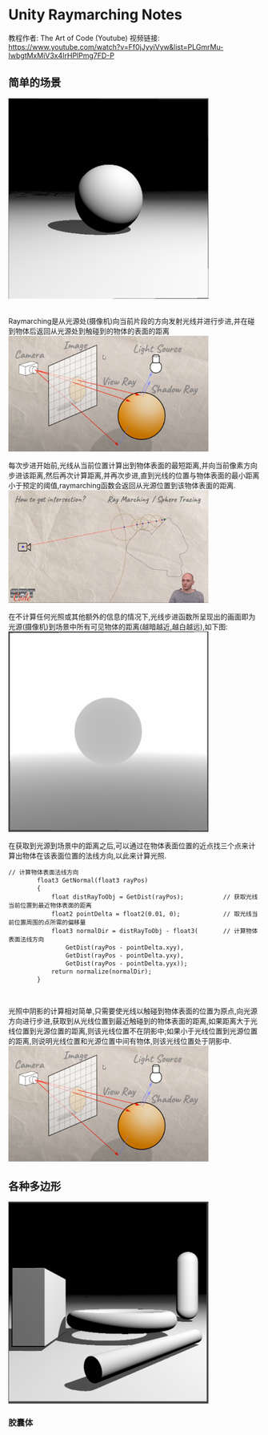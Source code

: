 
# Unity Raymarching Notes

教程作者: The Art of Code (Youtube)
视频链接: https://www.youtube.com/watch?v=Ff0jJyyiVyw&list=PLGmrMu-IwbgtMxMiV3x4IrHPlPmg7FD-P

## 简单的场景
<img src="ReadmeImg/SimpleScene.png" width="400">
<br>
<br>

Raymarching是从光源处(摄像机)向当前片段的方向发射光线并进行步进,并在碰到物体后返回从光源处到触碰到的物体的表面的距离
<img src="ReadmeImg/Raymarching.png" width="400">
<br>

每次步进开始前,光线从当前位置计算出到物体表面的最短距离,并向当前像素方向步进该距离,然后再次计算距离,并再次步进,直到光线的位置与物体表面的最小距离小于预定的阈值,raymarching函数会返回从光源位置到该物体表面的距离.
<img src="ReadmeImg/Raymarching解释图.png" width="400">
<br>

在不计算任何光照或其他额外的信息的情况下,光线步进函数所呈现出的画面即为光源(摄像机)到场景中所有可见物体的距离(越暗越近,越白越远),如下图:
<img src="ReadmeImg/Raymarching返回值.png" width="400">
<br>

在获取到光源到场景中的距离之后,可以通过在物体表面位置的近点找三个点来计算出物体在该表面位置的法线方向,以此来计算光照.
    
    // 计算物体表面法线方向
            float3 GetNormal(float3 rayPos)
            {
                float distRayToObj = GetDist(rayPos);           // 获取光线当前位置到最近物体表面的距离
                float2 pointDelta = float2(0.01, 0);            // 取光线当前位置周围的点所需的偏移量
                float3 normalDir = distRayToObj - float3(       // 计算物体表面法线方向
                    GetDist(rayPos - pointDelta.xyy),
                    GetDist(rayPos - pointDelta.yxy),
                    GetDist(rayPos - pointDelta.yyx));
                return normalize(normalDir);
            }
<br>

光照中阴影的计算相对简单,只需要使光线以触碰到物体表面的位置为原点,向光源方向进行步进,获取到从光线位置到最近触碰到的物体表面的距离,如果距离大于光线位置到光源位置的距离,则该光线位置不在阴影中;如果小于光线位置到光源位置的距离,则说明光线位置和光源位置中间有物体,则该光线位置处于阴影中.
<img src="ReadmeImg/Raymarching.png" width="400">


## 各种多边形
<img src="ReadmeImg/Primitives.png" width="400">

### 胶囊体
